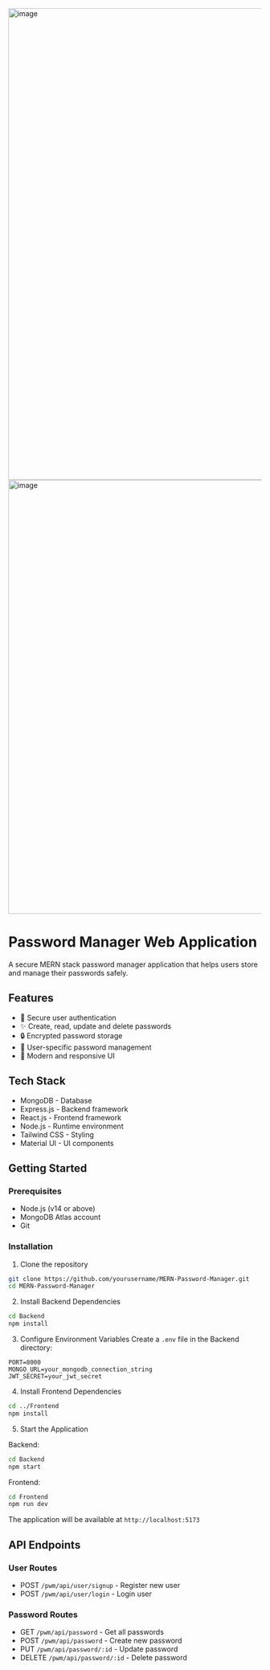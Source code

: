 <img width="1911" height="939" alt="image" src="https://github.com/user-attachments/assets/8eb927af-b446-4275-818f-55bd34492269" />
<img width="1878" height="864" alt="image" src="https://github.com/user-attachments/assets/75059118-b5fe-4021-96c2-d2fd5113a2e3" />


# Password Manager Web Application

A secure MERN stack password manager application that helps users store and manage their passwords safely.

## Features

- 🔐 Secure user authentication
- ✨ Create, read, update and delete passwords
- 🔒 Encrypted password storage
- 👤 User-specific password management
- 🎨 Modern and responsive UI

## Tech Stack

- MongoDB - Database
- Express.js - Backend framework
- React.js - Frontend framework
- Node.js - Runtime environment
- Tailwind CSS - Styling
- Material UI - UI components

## Getting Started

### Prerequisites

- Node.js (v14 or above)
- MongoDB Atlas account
- Git

### Installation

1. Clone the repository
```bash
git clone https://github.com/yourusername/MERN-Password-Manager.git
cd MERN-Password-Manager
```

2. Install Backend Dependencies
```bash
cd Backend
npm install
```

3. Configure Environment Variables
Create a `.env` file in the Backend directory:
```env
PORT=8000
MONGO_URL=your_mongodb_connection_string
JWT_SECRET=your_jwt_secret
```

4. Install Frontend Dependencies
```bash
cd ../Frontend
npm install
```

5. Start the Application

Backend:
```bash
cd Backend
npm start
```

Frontend:
```bash
cd Frontend
npm run dev
```

The application will be available at `http://localhost:5173`

## API Endpoints

### User Routes
- POST `/pwm/api/user/signup` - Register new user
- POST `/pwm/api/user/login` - Login user

### Password Routes
- GET `/pwm/api/password` - Get all passwords
- POST `/pwm/api/password` - Create new password
- PUT `/pwm/api/password/:id` - Update password
- DELETE `/pwm/api/password/:id` - Delete password


